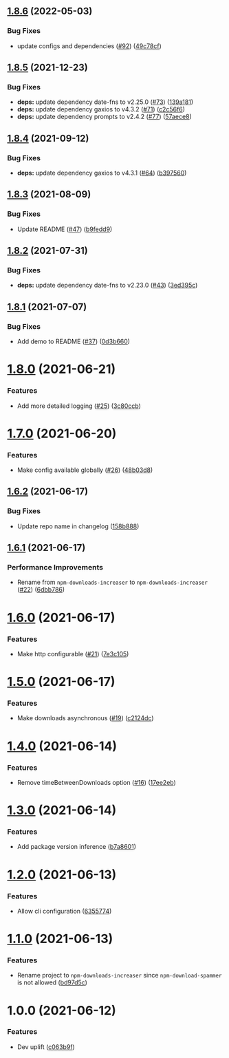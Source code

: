 ## [1.8.6](https://github.com/lachiejames/npm-downloads-increaser/compare/v1.8.5...v1.8.6) (2022-05-03)


### Bug Fixes

* update configs and dependencies ([#92](https://github.com/lachiejames/npm-downloads-increaser/issues/92)) ([49c78cf](https://github.com/lachiejames/npm-downloads-increaser/commit/49c78cf91308054c09fa845247b19fba5ed31e36))

## [1.8.5](https://github.com/lachiejames/npm-downloads-increaser/compare/v1.8.4...v1.8.5) (2021-12-23)


### Bug Fixes

* **deps:** update dependency date-fns to v2.25.0 ([#73](https://github.com/lachiejames/npm-downloads-increaser/issues/73)) ([139a181](https://github.com/lachiejames/npm-downloads-increaser/commit/139a18173931b1c7cc787a0cb3aea80384101430))
* **deps:** update dependency gaxios to v4.3.2 ([#71](https://github.com/lachiejames/npm-downloads-increaser/issues/71)) ([c2c56f6](https://github.com/lachiejames/npm-downloads-increaser/commit/c2c56f6162f338b5240a7dc66076c9c0b8e32cf6))
* **deps:** update dependency prompts to v2.4.2 ([#77](https://github.com/lachiejames/npm-downloads-increaser/issues/77)) ([57aece8](https://github.com/lachiejames/npm-downloads-increaser/commit/57aece8fec3a1bac8209baab02b6061c3363fa01))

## [1.8.4](https://github.com/lachiejames/npm-downloads-increaser/compare/v1.8.3...v1.8.4) (2021-09-12)


### Bug Fixes

* **deps:** update dependency gaxios to v4.3.1 ([#64](https://github.com/lachiejames/npm-downloads-increaser/issues/64)) ([b397560](https://github.com/lachiejames/npm-downloads-increaser/commit/b39756028f3eaee0029ff14f1fd54a908bf32fb8))

## [1.8.3](https://github.com/lachiejames/npm-downloads-increaser/compare/v1.8.2...v1.8.3) (2021-08-09)


### Bug Fixes

* Update README ([#47](https://github.com/lachiejames/npm-downloads-increaser/issues/47)) ([b9fedd9](https://github.com/lachiejames/npm-downloads-increaser/commit/b9fedd9b0c2d9f1f453e1591e968a80a5a4b8a95))

## [1.8.2](https://github.com/lachiejames/npm-downloads-increaser/compare/v1.8.1...v1.8.2) (2021-07-31)


### Bug Fixes

* **deps:** update dependency date-fns to v2.23.0 ([#43](https://github.com/lachiejames/npm-downloads-increaser/issues/43)) ([3ed395c](https://github.com/lachiejames/npm-downloads-increaser/commit/3ed395ca3cf883e63181a84632b5db7de0508a0e))

## [1.8.1](https://github.com/lachiejames/npm-downloads-increaser/compare/v1.8.0...v1.8.1) (2021-07-07)


### Bug Fixes

* Add demo to README ([#37](https://github.com/lachiejames/npm-downloads-increaser/issues/37)) ([0d3b660](https://github.com/lachiejames/npm-downloads-increaser/commit/0d3b6606205d30ec38f56da273b1770a28491e24))

# [1.8.0](https://github.com/lachiejames/npm-downloads-increaser/compare/v1.7.0...v1.8.0) (2021-06-21)


### Features

* Add more detailed logging ([#25](https://github.com/lachiejames/npm-downloads-increaser/issues/25)) ([3c80ccb](https://github.com/lachiejames/npm-downloads-increaser/commit/3c80ccbda62d79a0ce9f945da7173251d5d3193d))

# [1.7.0](https://github.com/lachiejames/npm-downloads-increaser/compare/v1.6.2...v1.7.0) (2021-06-20)


### Features

* Make config available globally ([#26](https://github.com/lachiejames/npm-downloads-increaser/issues/26)) ([48b03d8](https://github.com/lachiejames/npm-downloads-increaser/commit/48b03d8707ca0ec908670277c67456c7ab37080f))

## [1.6.2](https://github.com/lachiejames/npm-downloads-increaser/compare/v1.6.1...v1.6.2) (2021-06-17)


### Bug Fixes

* Update repo name in changelog ([158b888](https://github.com/lachiejames/npm-downloads-increaser/commit/158b8883e17b73cca724e26e1af9c801971dd3d6))

## [1.6.1](https://github.com/lachiejames/npm-downloads-increaser/compare/v1.6.0...v1.6.1) (2021-06-17)


### Performance Improvements

* Rename from `npm-downloads-increaser` to `npm-downloads-increaser` ([#22](https://github.com/lachiejames/npm-downloads-increaser/issues/22)) ([6dbb786](https://github.com/lachiejames/npm-downloads-increaser/commit/6dbb78609c56a9896d077f95fde14646e14d85da))

# [1.6.0](https://github.com/lachiejames/npm-downloads-increaser/compare/v1.5.0...v1.6.0) (2021-06-17)


### Features

* Make http configurable ([#21](https://github.com/lachiejames/npm-downloads-increaser/issues/21)) ([7e3c105](https://github.com/lachiejames/npm-downloads-increaser/commit/7e3c1052180c16b744ca97a9d65582479fa896b5))

# [1.5.0](https://github.com/lachiejames/npm-downloads-increaser/compare/v1.4.0...v1.5.0) (2021-06-17)


### Features

* Make downloads asynchronous ([#19](https://github.com/lachiejames/npm-downloads-increaser/issues/19)) ([c2124dc](https://github.com/lachiejames/npm-downloads-increaser/commit/c2124dcd29da39ff229b7759ae47a5b64b6939a1))

# [1.4.0](https://github.com/lachiejames/npm-downloads-increaser/compare/v1.3.0...v1.4.0) (2021-06-14)


### Features

* Remove timeBetweenDownloads option ([#16](https://github.com/lachiejames/npm-downloads-increaser/issues/16)) ([17ee2eb](https://github.com/lachiejames/npm-downloads-increaser/commit/17ee2eb3b26b8f43dce1461100665f0711c3fd68))

# [1.3.0](https://github.com/lachiejames/npm-downloads-increaser/compare/v1.2.0...v1.3.0) (2021-06-14)


### Features

* Add package version inference ([b7a8601](https://github.com/lachiejames/npm-downloads-increaser/commit/b7a860101301d48c89b8384596376202a46893af))

# [1.2.0](https://github.com/lachiejames/npm-downloads-increaser/compare/v1.1.0...v1.2.0) (2021-06-13)


### Features

* Allow cli configuration ([6355774](https://github.com/lachiejames/npm-downloads-increaser/commit/6355774e44cb2957e489670e6f4df9c355fd0c61))

# [1.1.0](https://github.com/lachiejames/npm-downloads-increaser/compare/v1.0.0...v1.1.0) (2021-06-13)


### Features

* Rename project to `npm-downloads-increaser` since `npm-download-spammer` is not allowed ([bd97d5c](https://github.com/lachiejames/npm-downloads-increaser/commit/bd97d5c6c9d35ea4515effa52a078e5ded87d708))

# 1.0.0 (2021-06-12)


### Features

* Dev uplift ([c063b9f](https://github.com/lachiejames/npm-downloads-increaser/commit/c063b9f7e915342b8586ee28b3bf647375af7bf2))
